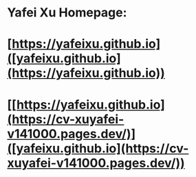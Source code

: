 # Yafei Xu Homepage:

# [https://yafeixu.github.io]([yafeixu.github.io](https://yafeixu.github.io))
# [[https://yafeixu.github.io](https://cv-xuyafei-v141000.pages.dev/)]([yafeixu.github.io](https://cv-xuyafei-v141000.pages.dev/))

